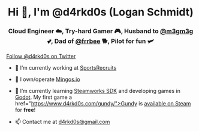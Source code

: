 <h1 align="center">Hi 👋, I'm @d4rkd0s (Logan Schmidt)</h1>
<h3 align="center">Cloud Engineer ☁️, Try-hard Gamer 🎮, Husband to <a href="https://linktr.ee/m3gm3g">@m3gm3g</a> 💕, Dad of <a href="http://frrbee.com/">@frrbee</a> 🐕, Pilot for fun 🛩️</h3>

<a href="https://twitter.com/d4rkd0s?ref_src=github.com" class="twitter-follow-button" data-show-count="false">Follow @d4rkd0s on Twitter</a>

- 🔭 I’m currently working at [SportsRecruits](https://github.com/sportsrecruits)

- 🦩 I own/operate [Mingos.io](https://www.mingos.io/)

- 🌱 I’m currently learning <a href="https://partner.steamgames.com/doc/sdk/api#steam_game_servers">Steamworks SDK</a> and developing games in <a href="https://godotengine.org/">Godot</a>. My first game a href="https://www.d4rkd0s.com/gundy/">Gundy</a> is <a href="https://store.steampowered.com/app/941640/Gundy/">available on Steam<a> for **free**!

- 📫 Contact me at <a href="mailto:d4rkd0s@gmail.com">d4rkd0s@gmail.com</a>

